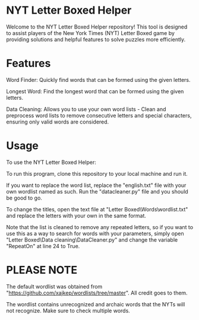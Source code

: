 # **NYT Letter Boxed Helper**

Welcome to the NYT Letter Boxed Helper repository! This tool is designed to assist players of the New York Times (NYT) Letter Boxed game by providing solutions and helpful features to solve puzzles more efficiently.

# **Features**
Word Finder: Quickly find words that can be formed using the given letters.

Longest Word: Find the longest word that can be formed using the given letters.

Data Cleaning: Allows you to use your own word lists - Clean and preprocess word lists to remove consecutive letters and special characters, ensuring only valid words are considered.

# **Usage**
To use the NYT Letter Boxed Helper:

To run this program, clone this repository to your local machine and run it.

If you want to replace the word list, replace the "english.txt" file with your own wordlist named as such. Run the "datacleaner.py" file and you should be good to go.

To change the titles, open the text file at "Letter Boxed\Words\wordlist.txt" and replace the letters with your own in the same format.

Note that the list is cleaned to remove any repeated letters, so if you want to use this as a way to search for words with your parameters, simply open "Letter Boxed\Data cleaning\DataCleaner.py" and change the variable "RepeatOn" at line 24 to True.

# **PLEASE NOTE**

The default wordlist was obtained from "https://github.com/xajkep/wordlists/tree/master". All credit goes to them.

The wordlist contains unrecognized and archaic words that the NYTs will not recognize. Make sure to check multiple words.


